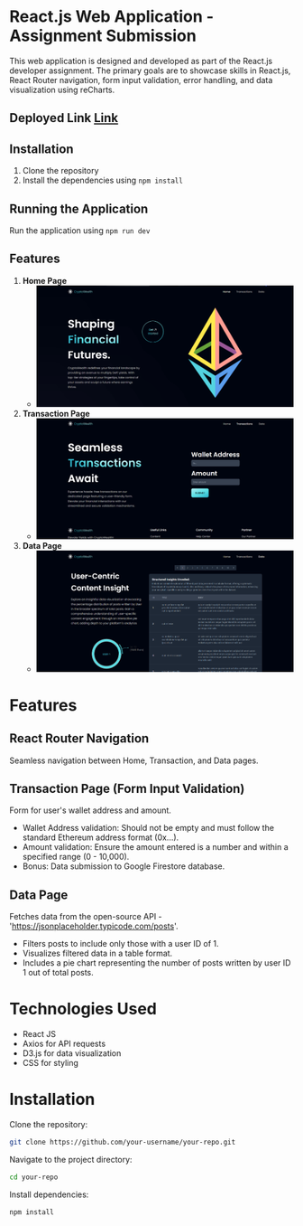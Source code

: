 # React.js Web Application - Assignment Submission

This web application is designed and developed as part of the React.js developer assignment. The primary goals are to showcase skills in React.js, React Router navigation, form input validation, error handling, and data visualization using reCharts.

## Deployed Link [Link](https://crypto-wealth.vercel.app/)


## Installation

1. Clone the repository
2. Install the dependencies using `npm install`

## Running the Application

Run the application using `npm run dev`

## Features

1. **Home Page**
   - ![Alt](./public/homePage.png)
2. **Transaction Page**
   - ![Alt](./public/transaction.png)
3. **Data Page**
   - ![Alt](./public/chart.png)

# Features

## React Router Navigation
Seamless navigation between Home, Transaction, and Data pages.

## Transaction Page (Form Input Validation)
Form for user's wallet address and amount.
- Wallet Address validation: Should not be empty and must follow the standard Ethereum address format (0x...).
- Amount validation: Ensure the amount entered is a number and within a specified range (0 - 10,000).
- Bonus: Data submission to Google Firestore database.

## Data Page
Fetches data from the open-source API - 'https://jsonplaceholder.typicode.com/posts'.
- Filters posts to include only those with a user ID of 1.
- Visualizes filtered data in a table format.
- Includes a pie chart representing the number of posts written by user ID 1 out of total posts.

# Technologies Used
- React JS
- Axios for API requests
- D3.js for data visualization
- CSS for styling

# Installation
Clone the repository:
```bash
git clone https://github.com/your-username/your-repo.git
```
Navigate to the project directory:
```bash
cd your-repo
```
Install dependencies:
```bash
npm install
```
